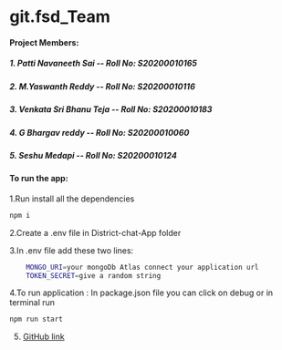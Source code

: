 # git.fsd_Team

#### Project Members:

##### 1. Patti Navaneeth Sai -- Roll No: S20200010165

##### 2. M.Yaswanth Reddy -- Roll No: S20200010116

##### 3. Venkata Sri Bhanu Teja -- Roll No: S20200010183

##### 4. G Bhargav reddy -- Roll No: S20200010060

##### 5. Seshu Medapi -- Roll No: S20200010124

#### To run the app:

1.Run install all the dependencies

```bash
npm i
```

2.Create a .env file in District-chat-App folder

3.In .env file add these two lines:

```bash
	MONGO_URI=your mongoDb Atlas connect your application url
	TOKEN_SECRET=give a random string
```

4.To run application : In package.json file you can click on debug or in terminal run

```bash
npm run start
```
5. [GitHub link](https://github.com/SeshuMedapi/git.fsd_Team)
